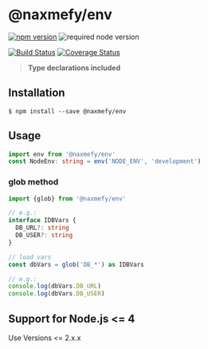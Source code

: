 # @naxmefy/env

[![npm version](https://badge.fury.io/js/%40naxmefy%2Fenv.svg)](https://badge.fury.io/js/%40naxmefy%2Fenv)
![required node version](https://img.shields.io/badge/node-%3E%3D%204.2.x-green.svg)

[![Build Status](https://travis-ci.org/naxmefy/node-env.svg?branch=master)](https://travis-ci.org/naxmefy/node-env)
[![Coverage Status](https://coveralls.io/repos/github/naxmefy/node-env/badge.svg?branch=master)](https://coveralls.io/github/naxmefy/node-env?branch=master)

> **Type declarations included**

## Installation

```
$ npm install --save @naxmefy/env
```

## Usage

```TypeScript
import env from '@naxmefy/env'
const NodeEnv: string = env('NODE_ENV', 'development')
```

### glob method

```TypeScript
import {glob} from '@naxmefy/env'

// e.g.:
interface IDBVars {
  DB_URL?: string
  DB_USER?: string
}

// load vars
const dbVars = glob('DB_*') as IDBVars

// e.g.:
console.log(dbVars.DB_URL)
console.log(dbVars.DB_USER)
```

## Support for Node.js <= 4

Use Versions <= 2.x.x
